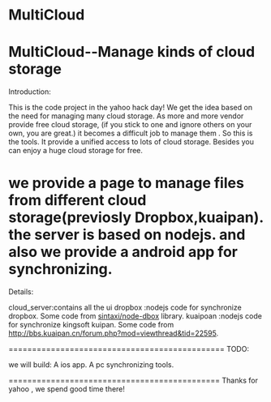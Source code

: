 MultiCloud
==========

MultiCloud--Manage kinds of cloud storage
==============================================
Introduction:

This is the code project in the yahoo hack day!
We get the idea based on the need for managing many cloud storage. As more and more vendor provide free cloud storage, 
(if you stick to one and ignore others on your own, you are great.) it becomes a difficult job to manage them .
So this is the tools. It provide a unified access to lots of cloud storage. Besides you can enjoy a huge cloud storage for
free.

we provide a page to manage files from different cloud storage(previosly Dropbox,kuaipan).
the server is based on nodejs.
and also we provide a android app for synchronizing.
==============================================
Details:

cloud_server:contains all the ui 
dropbox     :nodejs code for synchronize dropbox. Some code from [sintaxi/node-dbox](https://github.com/sintaxi/node-dbox) library.
kuaipoan    :nodejs code for synchronize kingsoft kuipan. Some code from http://bbs.kuaipan.cn/forum.php?mod=viewthread&tid=22595.

==============================================
TODO:

we will build:
A ios app.
A pc synchronizing tools.

=============================================
Thanks for yahoo , we spend good time there!

